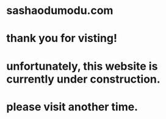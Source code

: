 # sashaodumodu.com
# thank you for visting!
# unfortunately, this website is currently under construction.
# please visit another time.
